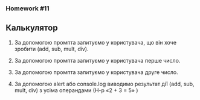 ### Homework #11
## Калькулятор
1. За допомогою промпта запитуємо у користувача, що він хоче зробити (add, sub, mult, div).

2. За допомогою промпта запитуємо у користувача перше число.

3. За допомогою промпта запитуємо у користувача друге число.

4. За допомогою alert або console.log виводимо результат дії (add, sub, mult, div) з усіма операндами (Н-р «2 + 3 = 5» )